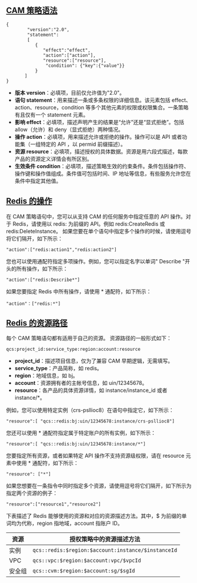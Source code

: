 
## [CAM 策略语法](id:yufa)
```
{     
        "version":"2.0", 
        "statement": 
        [ 
           { 
              "effect":"effect", 
              "action":["action"], 
              "resource":["resource"], 
               "condition": {"key":{"value"}} 
           } 
       ] 
}
```

- **版本 version**：必填项，目前仅允许值为"2.0"。
- **语句 statement**：用来描述一条或多条权限的详细信息。该元素包括 effect、action、resource，condition 等多个其他元素的权限或权限集合。一条策略有且仅有一个 statement 元素。
 - **影响 effect**：必填项，描述声明产生的结果是“允许”还是“显式拒绝”。包括 allow（允许）和 deny（显式拒绝）两种情况。
 - **操作 action**：必填项，用来描述允许或拒绝的操作。操作可以是 API 或者功能集（一组特定的 API ，以 permid 前缀描述）。
 - **资源 resource**：必填项，描述授权的具体数据。资源是用六段式描述，每款产品的资源定义详情会有所区别。
 - **生效条件 condition**：必填项，描述策略生效的约束条件。条件包括操作符、操作键和操作值组成。条件值可包括时间、IP 地址等信息，有些服务允许您在条件中指定其他值。

## [Redis 的操作](id:caozuo)
在 CAM 策略语句中，您可以从支持 CAM 的任何服务中指定任意的 API 操作。对于 Redis，请使用以 redis: 为前缀的 API。例如 redis:CreateRedis 或 redis:DeleteInstance。
如果您要在单个语句中指定多个操作的时候，请使用逗号将它们隔开，如下所示：
```
"action":["redis:action1","redis:action2"]
```

您也可以使用通配符指定多项操作。例如，您可以指定名字以单词" Describe "开头的所有操作，如下所示：
```
"action":["redis:Describe*"]
```

如果您要指定 Redis 中所有操作，请使用 * 通配符，如下所示：
```
"action"：["redis:*"]
```

## [Redis 的资源路径](id:lujing)
每个 CAM 策略语句都有适用于自己的资源。
资源路径的一般形式如下：
```
qcs:project_id:service_type:region:account:resource
```

- **project_id**：描述项目信息，仅为了兼容 CAM 早期逻辑，无需填写。
- **service_type**：产品简称，如 redis。
- **region**：地域信息，如 bj。
- **account**：资源拥有者的主帐号信息，如 uin/12345678。
- **resource**：各产品的具体资源详情，如 instance/instance_id 或者 instance/*。

例如，您可以使用特定实例（crs-psllioc8）在语句中指定它，如下所示：
```
"resource":[ "qcs::redis:bj:uin/12345678:instance/crs-psllioc8"]
```

您还可以使用 * 通配符指定属于特定账户的所有实例，如下所示：
```
"resource":[ "qcs::redis:bj:uin/12345678:instance/*"]
```

您要指定所有资源，或者如果特定 API 操作不支持资源级权限，请在 resource 元素中使用 * 通配符，如下所示：
```
"resource": ["*"]
```

如果您想要在一条指令中同时指定多个资源，请使用逗号将它们隔开，如下所示为指定两个资源的例子：
```
"resource":["resource1","resource2"]
```

下表描述了 Redis 能够使用的资源和对应的资源描述方法。其中，$ 为前缀的单词均为代称，region 指地域，account 指账户 ID。

| 资源   | 授权策略中的资源描述方法                         |
| ------ | ------------------------------------------------ |
| 实例   | `qcs::redis:$region:$account:instance/$instanceId` |
| VPC    | `qcs::vpc:$region:$account:vpc/$vpcId`             |
| 安全组 | `qcs::cvm:$region:$account:sg/$sgId`               |
